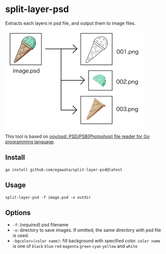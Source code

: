 # split-layer-psd

Extracts each layers in psd file, and output them to image files.

![howtouse](howtouse.jpg)

This tool is based on [oov/psd: PSD/PSB(Photoshop) file reader for Go programming language](https://github.com/oov/psd).
 
## Install

~~~
go install github.com/egawata/split-layer-psd@latest
~~~

## Usage

~~~
split-layer-psd -f image.psd -o outdir
~~~

## Options

- `-f`: (*required*) psd filename
- `-o`: directory to save images. If omitted, the same directory with psd file is used.
- `-bgcolor=(color name)`: fill background with specified color. `color name` is one of `black` `blue` `red` `magenta` `green` `cyan` `yellow` and `white` 